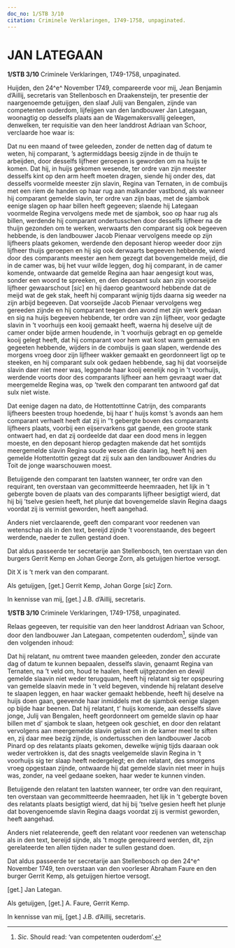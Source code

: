 ```yaml
---
doc_no: 1/STB 3/10
citation: Criminele Verklaringen, 1749-1758, unpaginated.
---
```


# JAN LATEGAAN

**1/STB 3/10** Criminele Verklaringen, 1749-1758, unpaginated.

Huijden, den 24^e^ November 1749, compareerde voor mij, Jean Benjamin d’Aillij, secretaris van Stellenbosch en Draakensteijn, ter presentie der naargenoemde getuijgen, den slaaf Julij van Bengalen, zijnde van competenten ouderdom, lijfeijgen van den landbouwer Jan Lategaan, woonagtig op desselfs plaats aan de Wagemakersvallij geleegen, denwelken, ter requisitie van den heer landdrost Adriaan van Schoor, verclaarde hoe waar is:

Dat nu een maand of twee geleeden, zonder de netten dag of datum te weten, hij comparant, ’s agtermiddags beesig zijnde in de thuijn te arbeijden, door desselfs lijfheer geroepen is geworden om na huijs te komen. Dat hij, in huijs gekomen wesende, ter ordre van zijn meester desselfs kint op den arm heeft moeten dragen, siende hij onder des, dat desselfs voormelde meester zijn slavin, Regina van Ternaten, in de combuijs met een riem de handen op haar rug aan malkander vastbond, als wanneer hij comparant gemelde slavin, ter ordre van zijn baas, met de sjambok eenige slagen op haar billen heeft gegeeven; slaende hij Lategaan voormelde Regina vervolgens mede met de sjambok, soo op haar rug als billen, werdende hij comparant ondertusschen door desselfs lijfheer na de thuijn gezonden om te werken, werwaarts den comparant sig ook begeeven hebbende, is den landbouwer Jacob Pienaar vervolgens meede op zijn lijfheers plaats gekomen, werdende den deposant hierop weeder door zijn lijfheer thuijs geroepen en hij sig ook derwaarts begeeven hebbende, wierd door des comparants meester aen hem gezegt dat bovengemelde meijd, die in de camer was, bij het vuur wilde leggen, dog hij comparant, in de camer komende, ontwaarde dat gemelde Regina aan haar aengesigt kout was, sonder een woord te spreeken, en den deposant sulx aan zijn voorseijde lijfheer gewaarschout \[*sic*\] en hij daerop geantwoord hebbende dat de meijd wat de gek stak, heeft hij comparant wijnig tijds daarna sig weeder na zijn arbijd begeeven. Dat voorseijde Jacob Pienaar vervolgens weg gereeden zijnde en hij comparant teegen den avond met zijn werk gedaan en sig na huijs begeeven hebbende, ter ordre van zijn lijfheer, voor gedagte slavin in ’t voorhuijs een kooij gemaakt heeft, waerna hij deselve uijt de camer onder bijde armen houdende, in ’t voorhuijs gebragt en op gemelde kooij gelegt heeft, dat hij comparant voor hem wat kost warm gemaakt en gegeeten hebbende, wijders in de combuijs is gaan slapen, werdende des morgens vroeg door zijn lijfheer wakker gemaakt en geordonneert ligt op te steeken, en hij comparant sulx ook gedaen hebbende, sag hij dat voorseijde slavin daer niet meer was, leggende haar kooij eenelijk nog in ’t voorhuijs, werdende voorts door des comparants lijfheer aan hem gevraagt waer dat meergemelde Regina was, op ’twelk den comparant ten antwoord gaf dat sulx niet wiste.

Dat eenige dagen na dato, de Hottentottinne Catrijn, des comparants lijfheers beesten troup hoedende, bij haar t’ huijs komst ’s avonds aan hem comparant verhaelt heeft dat zij in ‘’t gebergte boven des comparants lijfheers plaats, voorbij een eijservarkens gat gaende, een groote stank ontwaert had, en dat zij oordeelde dat daar een dood mens in leggen moeste, en den deposant hierop gedagten makende dat het somtijds meergemelde slavin Regina soude wesen die daarin lag, heeft hij aen gemelde Hottentottin gezegt dat zij sulx aan den landbouwer Andries du Toit de jonge waarschouwen moest.

Betuijgende den comparant ten laatsten wanneer, ter ordre van den requirant, ten overstaan van gecommitteerde heemraaden, het lijk in ’t gebergte boven de plaats van des comparants lijfheer besigtigt wierd, dat hij bij ’tselve gesien heeft, het plunje dat bovengemelde slavin Regina daags voordat zij is vermist geworden, heeft aangehad.

Anders niet verclaarende, geeft den comparant voor reedenen van wetenschap als in den text, bereijd zijnde ’t voorenstaande, des begeert werdende, naeder te zullen gestand doen.

Dat aldus passeerde ter secretarije aan Stellenbosch, ten overstaan van den burgers Gerrit Kemp en Johan George Zorn, als getuijgen hiertoe versogt.

Dit X is ’t merk van den comparant.

Als getuijgen, \[get.\] Gerrit Kemp, Johan Gorge \[*sic*\] Zorn.

In kennisse van mij, \[get.\] J.B. d’Aillij, secretaris.

**1/STB 3/10** Criminele Verklaringen, 1749-1758, unpaginated.

Relaas gegeeven, ter requisitie van den heer landdrost Adriaan van Schoor, door den landbouwer Jan Lategaan, competenten ouderdom[^1], sijnde van den volgenden inhoud:

Dat hij relatant, nu omtrent twee maanden geleeden, zonder den accurate dag of datum te kunnen bepaalen, desselfs slavin, genaamt Regina van Ternaten, na ’t veld om, houd te haalen, heeft uijtgezonden en dewijl gemelde slaavin niet weder terugquam, heeft hij relatant sig ter opspeuring van gemelde slaavin mede in ’t veld begeven, vindende hij relatant deselve te slaapen leggen, en haar wacker gemaakt hebbende, heeft hij deselve na huijs doen gaan, geevende haar inmiddels met de sjambok eenige slagen op bijde haar beenen. Dat hij relatant, t’ huijs komende, aan desselfs slave jonge, Julij van Bengalen, heeft geordonneert om gemelde slavin op haar billen met d’ sjambok te slaan, hetgeen ook geschiet, en door den relatant vervolgens aan meergemelde slavin gelast om in de kamer meel te siften en, zij daar mee bezig zijnde, is ondertusschen den landbouwer Jacob Pinard op des relatants plaats gekomen, dewelke wijnig tijds daaraan ook weder vertrokken is, dat des snagts veelgemelde slavin Regina in ’t voorhuijs sig ter slaap heeft nedergelegt; en den relatant, des smorgens vroeg opgestaan zijnde, ontwaarde hij dat gemelde slavin niet meer in huijs was, zonder, na veel gedaane soeken, haar weder te kunnen vinden.

Betuijgende den relatant ten laatsten wanneer, ter ordre van den requirant, ten overstaan van gecommitteerde heemraaden, het lijk in ’t gebergte boven des relatants plaats besigtigt wierd, dat hij bij ’tselve gesien heeft het plunje dat bovengenoemde slavin Regina daags voordat zij is vermist geworden, heeft aangehad.

Anders niet relateerende, geeft den relatant voor reedenen van wetenschap als in den text, bereijd sijnde, als ’t mogte gerequireerd werden, dit, zijn gerelateerde ten allen tijden nader te sullen gestand doen.

Dat aldus passeerde ter secretarije aan Stellenbosch op den 24^e^ November 1749, ten overstaan van den voorleser Abraham Faure en den burger Gerrit Kemp, als getuijgen hiertoe versogt.

\[get.\] Jan Lategan.

Als getuijgen, \[get.\] A. Faure, Gerrit Kemp.

In kennisse van mij, \[get.\] J.B. d’Aillij, secretaris.

[^1]: *Sic*. Should read: ‘van competenten ouderdom’.